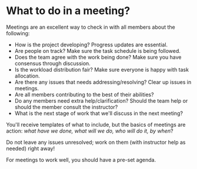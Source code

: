 # What to do in a meeting?

Meetings are an excellent way to check in with all members about the following:

- How is the project developing? Progress updates are essential.
- Are people on track? Make sure the task schedule is being followed.
- Does the team agree with the work being done? Make sure you have consensus through discussion.
- Is the workload distribution fair? Make sure everyone is happy with task allocation.
- Are there any issues that needs addressing/resolving? Clear up issues in meetings.
- Are all members contributing to the best of their abilities?
- Do any members need extra help/clarification? Should the team help or should the member consult the instructor?
- What is the next stage of work that we'll discuss in the next meeting?

You'll receive templates of what to include, but the basics of meetings are action: *what have we done, what will we do, who will do it, by when*?

Do not leave any issues unresolved; work on them (with instructor help as needed) right away!

For meetings to work well, you should have a pre-set agenda.

